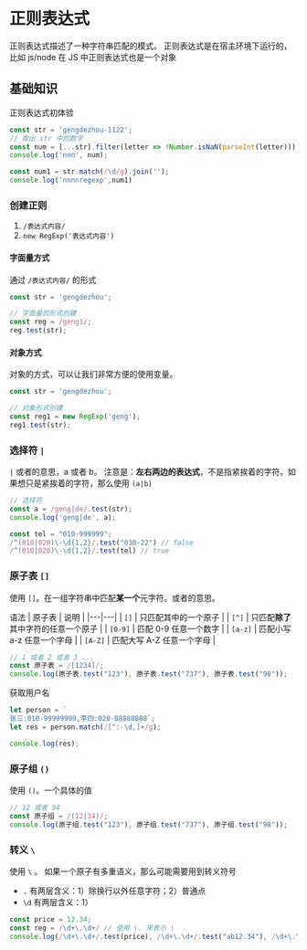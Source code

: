 # 正则表达式
正则表达式描述了一种字符串匹配的模式。
正则表达式是在宿主环境下运行的，比如 js/node
在 JS 中正则表达式也是一个对象


## 基础知识
正则表达式初体验
```js
const str = 'gengdezhou-1122';
// 取出 str 中的数字
const num = [...str].filter(letter => !Number.isNaN(parseInt(letter))).join('');
console.log('nnn', num);

const num1 = str.match(/\d/g).join('');
console.log('nnnnregexp',num1)
```

### 创建正则
1. `/表达式内容/`
2. `new RegExp('表达式内容')`


#### 字面量方式
通过 `/表达式内容/` 的形式
```javascript
const str = 'gengdezhou';

// 字面量的形式创建
const reg = /geng1/;
reg.test(str);
```


#### 对象方式
对象的方式，可以让我们非常方便的使用变量。
```javascript
const str = 'gengdezhou';

// 对象形式创建
const reg1 = new RegExp('geng');
reg1.test(str);
```


### 选择符 `|`
`|` 或者的意思，a 或者 b。
注意是：**左右两边的表达式**，不是指紧挨着的字符。如果想只是紧挨着的字符，那么使用 `(a|b)`

```js
// 选择符
const a = /geng|de/.test(str);
console.log('geng|de', a);

const tel = "010-999999";
/^(010|020)\-\d{1,2}/.test("030-22") // false
/^(010|020)\-\d{1,2}/.test(tel) // true
```


### 原子表 `[]`
使用 `[]`。在一组字符串中匹配**某一个**元字符。或者的意思。

语法
| 原子表  | 说明  |
|---|---|
| `[]` | 只匹配其中的一个原子  |
| `[^]` | 只匹配**除了**其中字符的任意一个原子  |
| `[0-9]` | 匹配 0-9 任意一个数字  |
| `[a-z]` | 匹配小写 a-z 任意一个字母  |
| `[A-Z]` | 匹配大写 A-Z 任意一个字母  |


```js
// 1 或者 2 或者 3 ...
const 原子表 = /[1234]/;
console.log(原子表.test("123"), 原子表.test("737"), 原子表.test("98"));

```

获取用户名
```js
let person = `
张三:010-99999999,李四:020-88888888`;
let res = person.match(/[^:-\d,]+/g);

console.log(res);
```



### 原子组 `()`
使用 `()`。一个具体的值

```js
// 12 或者 34
const 原子组 = /(12|34)/;
console.log(原子组.test("123"), 原子组.test("737"), 原子组.test("98"));
```



### 转义 `\`
使用 `\` 。
如果一个原子有多重语义，那么可能需要用到转义符号
* `.` 有两层含义：1）除换行以外任意字符；2）普通点
* `\d` 有两层含义：1）

```js
const price = 12.34;
const reg = /\d+\.\d+/ // 使用 \. 来表示 \
console.log(/\d+\.\d+/.test(price), /\d+\.\d+/.test("ab12.34"), /\d+\.\d+/.test("**1234"))
```
